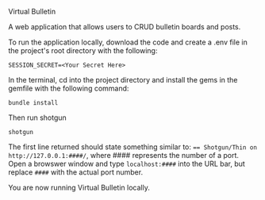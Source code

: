 Virtual Bulletin

A web application that allows users to CRUD bulletin boards and posts.


To run the application locally, download the code and create a .env file in the project's root directory with the following:
```
SESSION_SECRET=<Your Secret Here>
```

In the terminal, cd into the project directory and install the gems in the gemfile with the following command:
```
bundle install
```

Then run shotgun
```
shotgun
```

The first line returned should state something similar to: `== Shotgun/Thin on http://127.0.0.1:####/`, where #### represents the number of a port. Open a browswer window and type `localhost:####` into the URL bar, but replace `####` with the actual port number.

You are now running Virtual Bulletin locally.